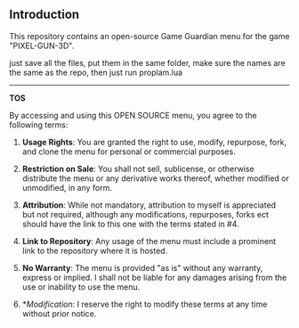 ## Introduction

This repository contains an open-source Game Guardian menu for the game "PIXEL-GUN-3D".

just save all the files, put them in the same folder, make sure the names are the same as the repo, then just run proplam.lua

---

**TOS**

By accessing and using this OPEN SOURCE menu, you agree to the following terms:

1. **Usage Rights**: You are granted the right to use, modify, repurpose, fork, and clone the menu for personal or commercial purposes.

2. **Restriction on Sale**: You shall not sell, sublicense, or otherwise distribute the menu or any derivative works thereof, whether modified or unmodified, in any form.

3. **Attribution**: While not mandatory, attribution to myself is appreciated but not required, although any modifications, repurposes, forks ect should have the link to this one with the terms stated in #4.

4. **Link to Repository**: Any usage of the menu must include a prominent link to the repository where it is hosted.

5. **No Warranty**: The menu is provided "as is" without any warranty, express or implied. I shall not be liable for any damages arising from the use or inability to use the menu.

6. **Modification*: I reserve the right to modify these terms at any time without prior notice.